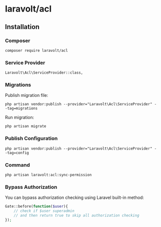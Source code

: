 # laravolt/acl

## Installation

### Composer
`composer require laravolt/acl`

### Service Provider
`Laravolt\Acl\ServiceProvider::class,`

### Migrations
Publish migration file:

`php artisan vendor:publish --provider="Laravolt\Acl\ServiceProvider" --tag=migrations`

Run migration:

`php artisan migrate`

### Publish Configuration
`php artisan vendor:publish --provider="Laravolt\Acl\ServiceProvider" --tag=config`

### Command
`php artisan laravolt:acl:sync-permission`

### Bypass Authorization
You can bypass authorization checking using Laravel built-in method:
```php
Gate::before(function($user){
    // check if $user superadmin
    // and then return true to skip all authorization checking
});
```
